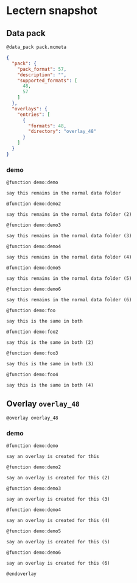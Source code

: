 # Lectern snapshot

## Data pack

`@data_pack pack.mcmeta`

```json
{
  "pack": {
    "pack_format": 57,
    "description": "",
    "supported_formats": [
      48,
      57
    ]
  },
  "overlays": {
    "entries": [
      {
        "formats": 48,
        "directory": "overlay_48"
      }
    ]
  }
}
```

### demo

`@function demo:demo`

```mcfunction
say this remains in the normal data folder
```

`@function demo:demo2`

```mcfunction
say this remains in the normal data folder (2)
```

`@function demo:demo3`

```mcfunction
say this remains in the normal data folder (3)
```

`@function demo:demo4`

```mcfunction
say this remains in the normal data folder (4)
```

`@function demo:demo5`

```mcfunction
say this remains in the normal data folder (5)
```

`@function demo:demo6`

```mcfunction
say this remains in the normal data folder (6)
```

`@function demo:foo`

```mcfunction
say this is the same in both
```

`@function demo:foo2`

```mcfunction
say this is the same in both (2)
```

`@function demo:foo3`

```mcfunction
say this is the same in both (3)
```

`@function demo:foo4`

```mcfunction
say this is the same in both (4)
```

## Overlay `overlay_48`

`@overlay overlay_48`

### demo

`@function demo:demo`

```mcfunction
say an overlay is created for this
```

`@function demo:demo2`

```mcfunction
say an overlay is created for this (2)
```

`@function demo:demo3`

```mcfunction
say an overlay is created for this (3)
```

`@function demo:demo4`

```mcfunction
say an overlay is created for this (4)
```

`@function demo:demo5`

```mcfunction
say an overlay is created for this (5)
```

`@function demo:demo6`

```mcfunction
say an overlay is created for this (6)
```

`@endoverlay`
